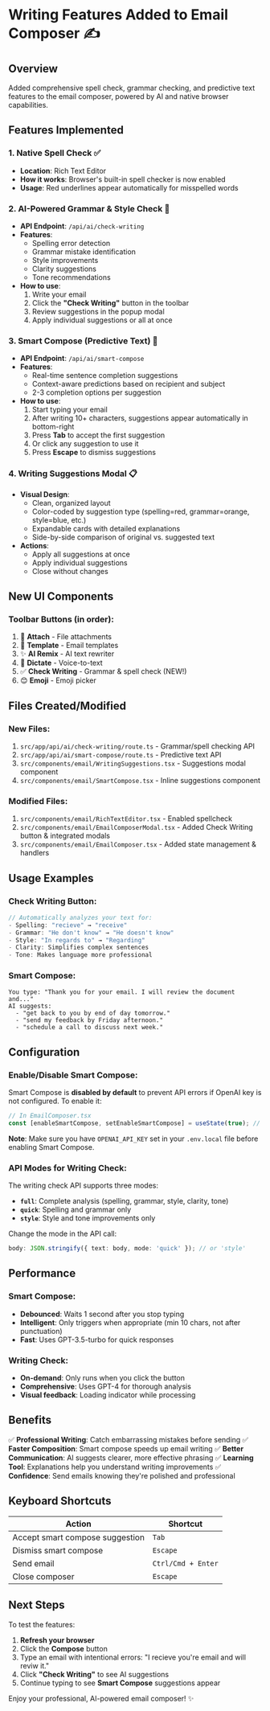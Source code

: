 # Writing Features Added to Email Composer ✍️

## Overview

Added comprehensive spell check, grammar checking, and predictive text features to the email composer, powered by AI and native browser capabilities.

## Features Implemented

### 1. **Native Spell Check** ✅

- **Location**: Rich Text Editor
- **How it works**: Browser's built-in spell checker is now enabled
- **Usage**: Red underlines appear automatically for misspelled words

### 2. **AI-Powered Grammar & Style Check** 🤖

- **API Endpoint**: `/api/ai/check-writing`
- **Features**:
  - Spelling error detection
  - Grammar mistake identification
  - Style improvements
  - Clarity suggestions
  - Tone recommendations
- **How to use**:
  1. Write your email
  2. Click the **"Check Writing"** button in the toolbar
  3. Review suggestions in the popup modal
  4. Apply individual suggestions or all at once

### 3. **Smart Compose (Predictive Text)** 🎯

- **API Endpoint**: `/api/ai/smart-compose`
- **Features**:
  - Real-time sentence completion suggestions
  - Context-aware predictions based on recipient and subject
  - 2-3 completion options per suggestion
- **How to use**:
  1. Start typing your email
  2. After writing 10+ characters, suggestions appear automatically in bottom-right
  3. Press **Tab** to accept the first suggestion
  4. Or click any suggestion to use it
  5. Press **Escape** to dismiss suggestions

### 4. **Writing Suggestions Modal** 📋

- **Visual Design**:
  - Clean, organized layout
  - Color-coded by suggestion type (spelling=red, grammar=orange, style=blue, etc.)
  - Expandable cards with detailed explanations
  - Side-by-side comparison of original vs. suggested text
- **Actions**:
  - Apply all suggestions at once
  - Apply individual suggestions
  - Close without changes

## New UI Components

### Toolbar Buttons (in order):

1. 📎 **Attach** - File attachments
2. 📄 **Template** - Email templates
3. ✨ **AI Remix** - AI text rewriter
4. 🎤 **Dictate** - Voice-to-text
5. ✅ **Check Writing** - Grammar & spell check (NEW!)
6. 😊 **Emoji** - Emoji picker

## Files Created/Modified

### New Files:

1. `src/app/api/ai/check-writing/route.ts` - Grammar/spell checking API
2. `src/app/api/ai/smart-compose/route.ts` - Predictive text API
3. `src/components/email/WritingSuggestions.tsx` - Suggestions modal component
4. `src/components/email/SmartCompose.tsx` - Inline suggestions component

### Modified Files:

1. `src/components/email/RichTextEditor.tsx` - Enabled spellcheck
2. `src/components/email/EmailComposerModal.tsx` - Added Check Writing button & integrated modals
3. `src/components/email/EmailComposer.tsx` - Added state management & handlers

## Usage Examples

### Check Writing Button:

```typescript
// Automatically analyzes your text for:
- Spelling: "recieve" → "receive"
- Grammar: "He don't know" → "He doesn't know"
- Style: "In regards to" → "Regarding"
- Clarity: Simplifies complex sentences
- Tone: Makes language more professional
```

### Smart Compose:

```
You type: "Thank you for your email. I will review the document and..."
AI suggests:
  - "get back to you by end of day tomorrow."
  - "send my feedback by Friday afternoon."
  - "schedule a call to discuss next week."
```

## Configuration

### Enable/Disable Smart Compose:

Smart Compose is **disabled by default** to prevent API errors if OpenAI key is not configured. To enable it:

```typescript
// In EmailComposer.tsx
const [enableSmartCompose, setEnableSmartCompose] = useState(true); // Set to true
```

**Note**: Make sure you have `OPENAI_API_KEY` set in your `.env.local` file before enabling Smart Compose.

### API Modes for Writing Check:

The writing check API supports three modes:

- **`full`**: Complete analysis (spelling, grammar, style, clarity, tone)
- **`quick`**: Spelling and grammar only
- **`style`**: Style and tone improvements only

Change the mode in the API call:

```typescript
body: JSON.stringify({ text: body, mode: 'quick' }); // or 'style'
```

## Performance

### Smart Compose:

- **Debounced**: Waits 1 second after you stop typing
- **Intelligent**: Only triggers when appropriate (min 10 chars, not after punctuation)
- **Fast**: Uses GPT-3.5-turbo for quick responses

### Writing Check:

- **On-demand**: Only runs when you click the button
- **Comprehensive**: Uses GPT-4 for thorough analysis
- **Visual feedback**: Loading indicator while processing

## Benefits

✅ **Professional Writing**: Catch embarrassing mistakes before sending
✅ **Faster Composition**: Smart compose speeds up email writing
✅ **Better Communication**: AI suggests clearer, more effective phrasing
✅ **Learning Tool**: Explanations help you understand writing improvements
✅ **Confidence**: Send emails knowing they're polished and professional

## Keyboard Shortcuts

| Action                          | Shortcut           |
| ------------------------------- | ------------------ |
| Accept smart compose suggestion | `Tab`              |
| Dismiss smart compose           | `Escape`           |
| Send email                      | `Ctrl/Cmd + Enter` |
| Close composer                  | `Escape`           |

## Next Steps

To test the features:

1. **Refresh your browser**
2. Click the **Compose** button
3. Type an email with intentional errors: "I recieve you're email and will reviw it."
4. Click **"Check Writing"** to see AI suggestions
5. Continue typing to see **Smart Compose** suggestions appear

Enjoy your professional, AI-powered email composer! ✨
